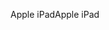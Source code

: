 <span data-ttu-id="6531c-101">Apple iPad</span><span class="sxs-lookup"><span data-stu-id="6531c-101">Apple iPad</span></span>